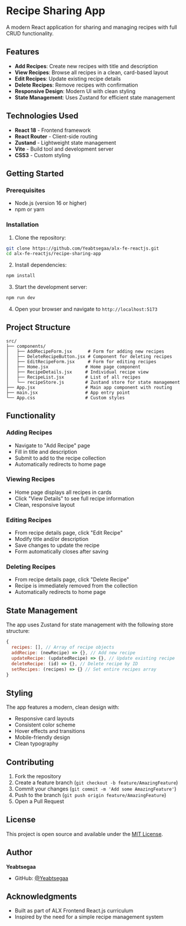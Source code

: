# Recipe Sharing App

A modern React application for sharing and managing recipes with full CRUD functionality.

## Features

- **Add Recipes**: Create new recipes with title and description
- **View Recipes**: Browse all recipes in a clean, card-based layout
- **Edit Recipes**: Update existing recipe details
- **Delete Recipes**: Remove recipes with confirmation
- **Responsive Design**: Modern UI with clean styling
- **State Management**: Uses Zustand for efficient state management

## Technologies Used

- **React 18** - Frontend framework
- **React Router** - Client-side routing
- **Zustand** - Lightweight state management
- **Vite** - Build tool and development server
- **CSS3** - Custom styling

## Getting Started

### Prerequisites

- Node.js (version 16 or higher)
- npm or yarn

### Installation

1. Clone the repository:
```bash
git clone https://github.com/Yeabtsegaa/alx-fe-reactjs.git
cd alx-fe-reactjs/recipe-sharing-app
```

2. Install dependencies:
```bash
npm install
```

3. Start the development server:
```bash
npm run dev
```

4. Open your browser and navigate to `http://localhost:5173`

## Project Structure

```
src/
├── components/
│   ├── AddRecipeForm.jsx      # Form for adding new recipes
│   ├── DeleteRecipeButton.jsx # Component for deleting recipes
│   ├── EditRecipeForm.jsx     # Form for editing recipes
│   ├── Home.jsx              # Home page component
│   ├── RecipeDetails.jsx     # Individual recipe view
│   ├── RecipeList.jsx        # List of all recipes
│   └── recipeStore.js        # Zustand store for state management
├── App.jsx                   # Main app component with routing
├── main.jsx                  # App entry point
└── App.css                   # Custom styles
```

## Functionality

### Adding Recipes
- Navigate to "Add Recipe" page
- Fill in title and description
- Submit to add to the recipe collection
- Automatically redirects to home page

### Viewing Recipes
- Home page displays all recipes in cards
- Click "View Details" to see full recipe information
- Clean, responsive layout

### Editing Recipes
- From recipe details page, click "Edit Recipe"
- Modify title and/or description
- Save changes to update the recipe
- Form automatically closes after saving

### Deleting Recipes
- From recipe details page, click "Delete Recipe"
- Recipe is immediately removed from the collection
- Automatically redirects to home page

## State Management

The app uses Zustand for state management with the following store structure:

```javascript
{
  recipes: [], // Array of recipe objects
  addRecipe: (newRecipe) => {}, // Add new recipe
  updateRecipe: (updatedRecipe) => {}, // Update existing recipe
  deleteRecipe: (id) => {}, // Delete recipe by ID
  setRecipes: (recipes) => {} // Set entire recipes array
}
```

## Styling

The app features a modern, clean design with:
- Responsive card layouts
- Consistent color scheme
- Hover effects and transitions
- Mobile-friendly design
- Clean typography

## Contributing

1. Fork the repository
2. Create a feature branch (`git checkout -b feature/AmazingFeature`)
3. Commit your changes (`git commit -m 'Add some AmazingFeature'`)
4. Push to the branch (`git push origin feature/AmazingFeature`)
5. Open a Pull Request

## License

This project is open source and available under the [MIT License](LICENSE).

## Author

**Yeabtsegaa**
- GitHub: [@Yeabtsegaa](https://github.com/Yeabtsegaa)

## Acknowledgments

- Built as part of ALX Frontend React.js curriculum
- Inspired by the need for a simple recipe management system
